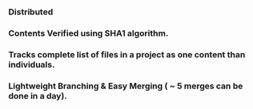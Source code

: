 ### Distributed
### Contents Verified using SHA1 algorithm.
### Tracks complete list of files in a project as one content than individuals.
### Lightweight Branching & Easy Merging ( ~ 5 merges can be done in a day).


